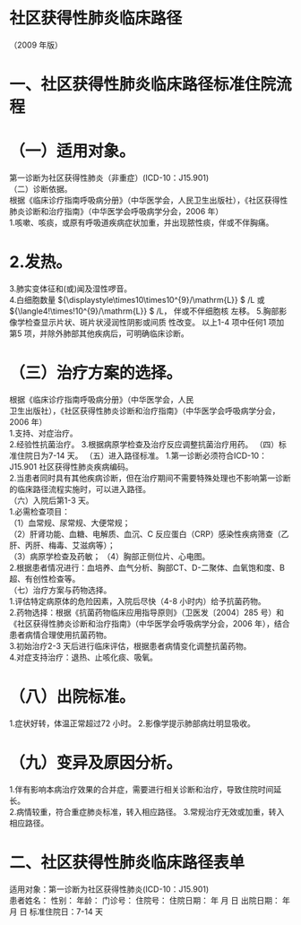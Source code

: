 # 社区获得性肺炎临床路径  
（2009 年版）  
# 一、社区获得性肺炎临床路径标准住院流程  
# （一）适用对象。  
第一诊断为社区获得性肺炎（非重症）(ICD-10：J15.901)  
（二）诊断依据。  
根据《临床诊疗指南呼吸病分册》（中华医学会，人民卫生出版社），《社区获得性肺炎诊断和治疗指南》（中华医学会呼吸病学分会，2006 年）  
1.咳嗽、咳痰，或原有呼吸道疾病症状加重，并出现脓性痰，伴或不伴胸痛。  
# 2.发热。  
3.肺实变体征和(或)闻及湿性啰音。  
4.白细胞数量 ${\displaystyle\times10\times10^{9}/\mathrm{L}} $ /L 或 ${\langle4\!\times\!10^{9}/\mathrm{L}} $ /L， 伴或不伴细胞核 左移。 5.胸部影像学检查显示片状、斑片状浸润性阴影或间质 性改变。 以上1-4 项中任何1 项加第5 项，并除外肺部其他疾病后，可明确临床诊断。  
# （三）治疗方案的选择。  
根据《临床诊疗指南呼吸病分册》（中华医学会，人民  
卫生出版社），《社区获得性肺炎诊断和治疗指南》（中华医学会呼吸病学分会，2006 年）  
1.支持、对症治疗。  
2.经验性抗菌治疗。 3.根据病原学检查及治疗反应调整抗菌治疗用药。 （四）标准住院日为7-14 天。 （五）进入路径标准。 1.第一诊断必须符合ICD-10：J15.901 社区获得性肺炎疾病编码。  
2.当患者同时具有其他疾病诊断，但在治疗期间不需要特殊处理也不影响第一诊断的临床路径流程实施时，可以进入路径。  
（六）入院后第1-3 天。  
1.必需检查项目：  
（1）血常规、尿常规、大便常规；  
（2）肝肾功能、血糖、电解质、血沉、C 反应蛋白（CRP）感染性疾病筛查（乙肝、丙肝、梅毒、艾滋病等）；  
（3）病原学检查及药敏； （4）胸部正侧位片、心电图。  
2.根据患者情况进行：血培养、血气分析、胸部CT、D-二聚体、血氧饱和度、B 超、有创性检查等。  
（七）治疗方案与药物选择。  
1.评估特定病原体的危险因素，入院后尽快（4-8 小时内）给予抗菌药物。  
2.药物选择：根据《抗菌药物临床应用指导原则》（卫医发〔2004〕285 号）和《社区获得性肺炎诊断和治疗指南》（中华医学会呼吸病学分会，2006 年），结合患者病情合理使用抗菌药物。  
3.初始治疗2-3 天后进行临床评估，根据患者病情变化调整抗菌药物。  
4.对症支持治疗：退热、止咳化痰、吸氧。  
# （八）出院标准。  
1.症状好转，体温正常超过72 小时。 2.影像学提示肺部病灶明显吸收。  
# （九）变异及原因分析。  
1.伴有影响本病治疗效果的合并症，需要进行相关诊断和治疗，导致住院时间延长。  
2.病情较重，符合重症肺炎标准，转入相应路径。 3.常规治疗无效或加重，转入相应路径。  
# 二、社区获得性肺炎临床路径表单  
适用对象：第一诊断为社区获得性肺炎(ICD-10：J15.901)  
患者姓名：           性别：    年龄：    门诊号：       住院号：       住院日期：   年  月  日 出院日期：   年  月   日  标准住院日：7-14 天  
